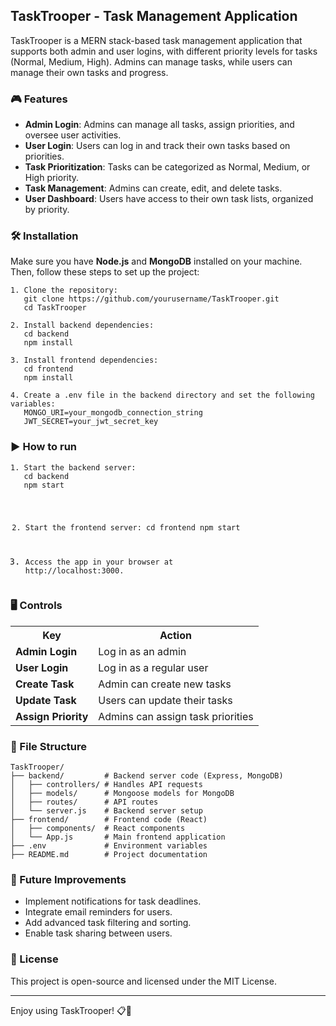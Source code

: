 <h2>TaskTrooper - Task Management Application</h2>

<p>TaskTrooper is a MERN stack-based task management application that supports both admin and user logins, with different priority levels for tasks (Normal, Medium, High). Admins can manage tasks, while users can manage their own tasks and progress.</p>

<h3>🎮 Features</h3>
<ul>
  <li><strong>Admin Login</strong>: Admins can manage all tasks, assign priorities, and oversee user activities.</li>
  <li><strong>User Login</strong>: Users can log in and track their own tasks based on priorities.</li>
  <li><strong>Task Prioritization</strong>: Tasks can be categorized as Normal, Medium, or High priority.</li>
  <li><strong>Task Management</strong>: Admins can create, edit, and delete tasks.</li>
  <li><strong>User Dashboard</strong>: Users have access to their own task lists, organized by priority.</li>
</ul>

<h3>🛠️ Installation</h3>
<p>Make sure you have <strong>Node.js</strong> and <strong>MongoDB</strong> installed on your machine. Then, follow these steps to set up the project:</p>

<pre><code>1. Clone the repository:
   git clone https://github.com/yourusername/TaskTrooper.git
   cd TaskTrooper

2. Install backend dependencies:
   cd backend
   npm install

3. Install frontend dependencies:
   cd frontend
   npm install

4. Create a .env file in the backend directory and set the following variables:
   MONGO_URI=your_mongodb_connection_string
   JWT_SECRET=your_jwt_secret_key
</code></pre>

<h3>▶️ How to run</h3>
<pre><code>1. Start the backend server:
   cd backend
   npm start

2. Start the frontend server:
   cd frontend
   npm start

3. Access the app in your browser at http://localhost:3000.</code></pre>

<h3>🖥️ Controls</h3>
<table>
  <tr>
    <th>Key</th>
    <th>Action</th>
  </tr>
  <tr>
    <td><strong>Admin Login</strong></td>
    <td>Log in as an admin</td>
  </tr>
  <tr>
    <td><strong>User Login</strong></td>
    <td>Log in as a regular user</td>
  </tr>
  <tr>
    <td><strong>Create Task</strong></td>
    <td>Admin can create new tasks</td>
  </tr>
  <tr>
    <td><strong>Update Task</strong></td>
    <td>Users can update their tasks</td>
  </tr>
  <tr>
    <td><strong>Assign Priority</strong></td>
    <td>Admins can assign task priorities</td>
  </tr>
</table>

<h3>📂 File Structure</h3>
<pre><code>TaskTrooper/
├── backend/         # Backend server code (Express, MongoDB)
│   ├── controllers/ # Handles API requests
│   ├── models/      # Mongoose models for MongoDB
│   ├── routes/      # API routes
│   └── server.js    # Backend server setup
├── frontend/        # Frontend code (React)
│   ├── components/  # React components
│   └── App.js       # Main frontend application
├── .env             # Environment variables
├── README.md        # Project documentation
</code></pre>

<h3>🚀 Future Improvements</h3>
<ul>
  <li>Implement notifications for task deadlines.</li>
  <li>Integrate email reminders for users.</li>
  <li>Add advanced task filtering and sorting.</li>
  <li>Enable task sharing between users.</li>
</ul>

<h3>📜 License</h3>
<p>This project is open-source and licensed under the MIT License.</p>

<hr>

<p>Enjoy using TaskTrooper! 📋🚀</p>

>
